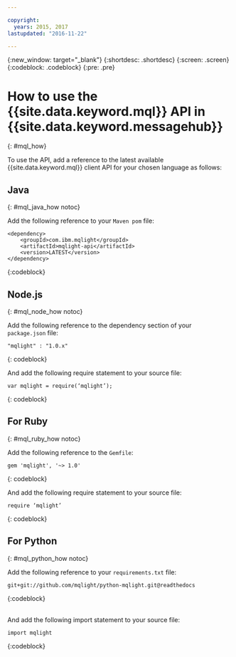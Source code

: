 ```yaml
---

copyright:
  years: 2015, 2017
lastupdated: "2016-11-22"

---
```


{:new_window: target="_blank"}
{:shortdesc: .shortdesc}
{:screen: .screen}
{:codeblock: .codeblock}
{:pre: .pre}

# How to use the {{site.data.keyword.mql}} API in {{site.data.keyword.messagehub}}
{: #mql_how}


To use the API, add a reference to the latest available {{site.data.keyword.mql}} client API for your chosen language as follows:


## Java
{: #mql_java_how notoc}

Add the following reference to your ```Maven pom``` file:

```
<dependency>
    <groupId>com.ibm.mqlight</groupId>
    <artifactId>mqlight-api</artifactId>
    <version>LATEST</version>
</dependency>
```
{:codeblock}



## Node.js
{: #mql_node_how notoc}

Add the following reference to the dependency section of your ```package.json``` file:

<pre class="pre"><code>"mqlight" : "1.0.x"</code></pre>
{: codeblock}

And add the following require statement to your source
file:

<pre class="pre"><code>var mqlight = require(‘mqlight’);</code></pre>
{: codeblock}


## For Ruby
{: #mql_ruby_how notoc}

Add the following reference to the ```Gemfile```:

```
gem 'mqlight', '~> 1.0'
```
{: codeblock}

And add the following require statement to your source file:

```
require ‘mqlight’
```
{: codeblock}



## For Python
{: #mql_python_how notoc}

Add the following reference to your ```requirements.txt```
file:

```
git+git://github.com/mqlight/python-mqlight.git@readthedocs
```
{:codeblock}

<br>
And add the following import statement to your source file:

```
import mqlight
```
{:codeblock}


